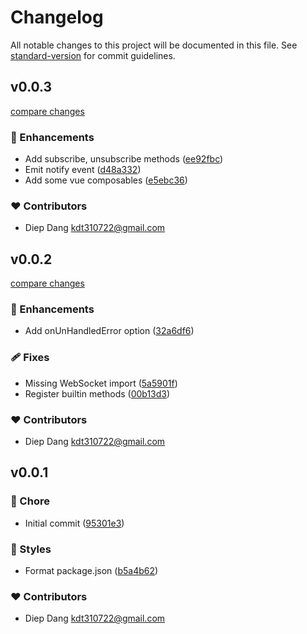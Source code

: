 # Changelog

All notable changes to this project will be documented in this file.
See [standard-version](https://github.com/conventional-changelog/standard-version) for commit guidelines.

## v0.0.3

[compare changes](https://github.com/kdt310722/rpc/compare/v0.0.2...v0.0.3)

### 🚀 Enhancements

- Add subscribe, unsubscribe methods ([ee92fbc](https://github.com/kdt310722/rpc/commit/ee92fbc))
- Emit notify event ([d48a332](https://github.com/kdt310722/rpc/commit/d48a332))
- Add some vue composables ([e5ebc36](https://github.com/kdt310722/rpc/commit/e5ebc36))

### ❤️ Contributors

- Diep Dang <kdt310722@gmail.com>

## v0.0.2

[compare changes](https://github.com/kdt310722/rpc/compare/v0.0.1...v0.0.2)

### 🚀 Enhancements

- Add onUnHandledError option ([32a6df6](https://github.com/kdt310722/rpc/commit/32a6df6))

### 🩹 Fixes

- Missing WebSocket import ([5a5901f](https://github.com/kdt310722/rpc/commit/5a5901f))
- Register builtin methods ([00b13d3](https://github.com/kdt310722/rpc/commit/00b13d3))

### ❤️ Contributors

- Diep Dang <kdt310722@gmail.com>

## v0.0.1


### 🏡 Chore

- Initial commit ([95301e3](https://github.com/kdt310722/rpc/commit/95301e3))

### 🎨 Styles

- Format package.json ([b5a4b62](https://github.com/kdt310722/rpc/commit/b5a4b62))

### ❤️ Contributors

- Diep Dang <kdt310722@gmail.com>

